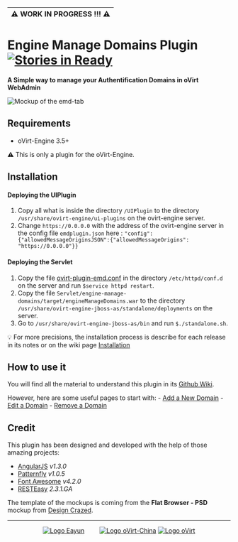 | :warning: WORK IN PROGRESS !!! :warning: |
|------------------------------------------|

Engine Manage Domains Plugin [![Stories in Ready](https://badge.waffle.io/eayun/UIPlugin-Engine-Manage-Domains.png?label=ready&title=Ready)](https://waffle.io/eayun/UIPlugin-Engine-Manage-Domains)
====================================================================================================================================================================================================

**A Simple way to manage your Authentification Domains in oVirt WebAdmin**

![Mockup of the emd-tab](https://raw.githubusercontent.com/eayun/UIPlugin-Engine-Manage-Domains/master/Mockup/mockup-emd-tab.png)

Requirements
------------

-	oVirt-Engine 3.5+

:warning: This is only a plugin for the oVirt-Engine.

Installation
------------

#### Deploying the UIPlugin

1.	Copy all what is inside the directory `/UIPlugin` to the directory `/usr/share/ovirt-engine/ui-plugins` on the ovirt-engine server.
2.	Change `https://0.0.0.0` with the address of the ovirt-engine server in the config file `emdplugin.json` here : `"config": {"allowedMessageOriginsJSON":{"allowedMessageOrigins": "https://0.0.0.0"}}`

#### Deploying the Servlet

1.	Copy the file [ovirt-plugin-emd.conf](https://raw.githubusercontent.com/eayun/UIPlugin-Engine-Manage-Domains/master/ovirt-plugin-emd.conf) in the directory `/etc/httpd/conf.d` on the server and run `$service httpd restart`.
2.	Copy the file `Servlet/engine-manage-domains/target/engineManageDomains.war` to the directory `/usr/share/ovirt-engine-jboss-as/standalone/deployments` on the server.
3.	Go to `/usr/share/ovirt-engine-jboss-as/bin` and run `$./standalone.sh`.

:bulb: For more precisions, the installation process is describe for each release in its notes or on the wiki page [Installation](https://github.com/eayun/UIPlugin-Engine-Manage-Domains/wiki/Installation)

How to use it
-------------

You will find all the material to understand this plugin in its [Github Wiki](https://github.com/eayun/UIPlugin-Engine-Manage-Domains/wiki).

However, here are some useful pages to start with: - [Add a New Domain](https://github.com/eayun/UIPlugin-Engine-Manage-Domains/wiki/Add-a-New-Domain) - [Edit a Domain](https://github.com/eayun/UIPlugin-Engine-Manage-Domains/wiki/Edit-a-Domain) - [Remove a Domain](https://github.com/eayun/UIPlugin-Engine-Manage-Domains/wiki/Remove-a-Domain)

Credit
------

This plugin has been designed and developed with the help of those amazing projects:

-	[AngularJS](https://docs.angularjs.org/) *v1.3.0*
-	[Patternfly](http://getbootstrap.com/) *v1.0.5*
-	[Font Awesome](http://fortawesome.github.io/Font-Awesome/) *v4.2.0*
-	[RESTEasy](http://resteasy.jboss.org/) *2.3.1.GA*

The template of the mockups is coming from the **Flat Browser - PSD** mockup from [Design Crazed](http://designscrazed.org/free-web-browser-mockups-psd/).

---

<p align="center">
<a href="http://eayun.cn"><img alt="Logo Eayun" src="http://i.imgur.com/k9UTtMH.png"></img></a>
<a href="http://ovirt-china.org/" style="margin-left:30px;"><img alt="Logo oVirt-China" src="http://i.imgur.com/ognbI6J.png"></img></a>
<a href="http://www.ovirt.org"><img alt="Logo oVirt" src="http://i.imgur.com/inWbseQ.png"></img></a>
</p>
